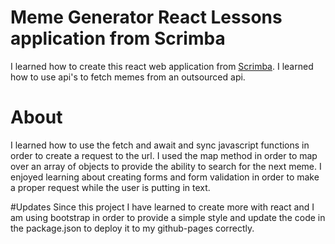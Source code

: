 # Meme Generator React Lessons application from Scrimba

I learned how to create this react web application from [Scrimba](https://scrimba.com/courses).
I learned how to use api's to fetch memes from an outsourced api.

# About
I learned how to use the fetch and await and sync javascript functions in order to create a request to the url.
I used the map method in order to map over an array of objects to provide the ability to search for the next meme.
I enjoyed learning about creating forms and form validation in order to make a proper request while the user is putting in text. 

#Updates
Since this project I have learned to create more with react and I am using bootstrap in order to provide a simple style and update the code in the package.json to deploy it to my github-pages correctly. 
